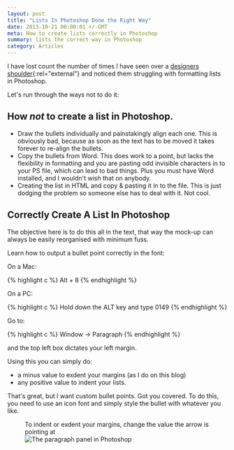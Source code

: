 ```yaml
---
layout: post
title: "Lists In Photoshop Done the Right Way"
date: 2013-10-21 00:00:01 +/-GMT
meta: How to create lists correctly in Photoshop
summary: lists the correct way in Photoshop
category: Articles
---
```


I have lost count the number of times I have seen over a [designers shoulder](http://hoveringartdirectors.tumblr.com){:rel="external"} and noticed them struggling with formatting lists in Photoshop.

Let's run through the ways not to do it:

## How *not* to create a list in Photoshop.

- Draw the bullets individually and painstakingly align each one. This is obviously bad, because as soon as the text has to be moved it takes forever to re-align the bullets.
- Copy the bullets from Word. This does work to a point, but lacks the flexibility in formatting and you are pasting odd invisible characters in to your PS file, which can lead to bad things. Plus you must have Word installed, and I wouldn't wish that on anybody.
- Creating the list in HTML and copy &amp; pasting it in to the file. This is just dodging the problem so someone else has to deal with it. Not cool.

## Correctly Create A List In Photoshop

The objective here is to do this all in the text, that way the mock-up can always be easily reorganised with minimum fuss.

Learn how to output a bullet point correctly in the font:

On a Mac:

{% highlight c %}
Alt + 8
{% endhighlight %}

On a PC:

{% highlight c %}
Hold down the ALT key and type 0149
{% endhighlight %}

Go to:

{% highlight c %}
Window -> Paragraph
{% endhighlight %}

 and the top left box dictates your left margin.

Using this you can simply do:

  - a minus value to exdent your margins (as I do on this blog)
  - any positive value to indent your lists.

That's great, but I want custom bullet points. Got you covered. To do this, you need to use an icon font and simply style the bullet with whatever you like.

<figure>
  <figcaption>To indent or exdent your margins, change the value the arrow is pointing at</figcaption>
  <img src="{{site.url}}/images/blog/2013-10-21/paragraph-panel.png" alt="The paragraph panel in Photoshop" />
</figure>
